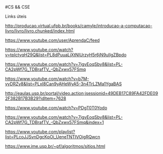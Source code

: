 #CS && CSE

Links úteis

http://producao.virtual.ufpb.br/books/camyle/introducao-a-computacao-livro/livro/livro.chunked/index.html

https://www.youtube.com/user/AprendaC/feed

https://www.youtube.com/watch?v=tpIctyqH29Q&list=PL8dPuuaLjXtNlUrzyH5r6jN9ulIgZBpdo

https://www.youtube.com/watch?v=7igvEoqSby8&list=PL-CA2pWf7G_TDBrafTV_-QbZxwx57FSmq

https://www.youtube.com/watch?v=b7M-vyDRZy8&list=PLxI8Can9yAHeWyA5-3n4TrLZMa1YgaBAS

http://eaulas.usp.br/portal/video.action;jsessionid=49DEB17C89FA42FDE092F382B17B3B29?idItem=7628

https://www.youtube.com/watch?v=PDgT0T0Yodo

https://www.youtube.com/watch?v=7igvEoqSby8&list=PL-CA2pWf7G_TDBrafTV_-QbZxwx57FSmq&index=1

https://www.youtube.com/playlist?list=PLcoJJSvnDgcKpOi_UeneTNTIVOigRQwcn

https://www.ime.usp.br/~pf/algoritmos/sitios.html
